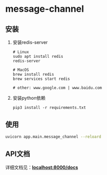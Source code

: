 # message-channel

## 安装

1. 安装redis-server
    ```shell
    # Linux
    sudo apt install redis
    redis-server
    
    # MacOS
    brew install redis
    brew services start redis
    
    # other: www.google.com | www.baidu.com
    ```
    
2. 安装python依赖

    ```shell
    pip3 install -r requirements.txt
    ```

## 使用

```bash
uvicorn app.main.message_channel --reloard
```

## API文档

详细文档见：[**localhost:8000/docs**](http://localhost:8000/docs)
